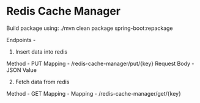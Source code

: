 # Redis Cache Manager

Build package using: ./mvn clean package spring-boot:repackage

Endpoints - 

1. Insert data into redis

Method - PUT
Mapping - /redis-cache-manager/put/{key}
Request Body - JSON Value

2. Fetch data from redis

Method - GET
Mapping - Mapping - /redis-cache-manager/get/{key}